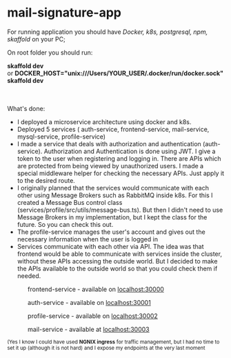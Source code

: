# mail-signature-app

For running application you should have *Docker, k8s, postgresql, npm, skaffold* on your PC;

On root folder you should run:

<b>skaffold dev</b><br> or <b>DOCKER_HOST="unix:///Users/YOUR_USER/.docker/run/docker.sock" skaffold dev</b><br><br><br>

What's done: 
- I deployed a microservice architecture using docker and k8s.
- Deployed 5 services ( auth-service, frontend-service, mail-service, mysql-service, profile-service)
- I made a service that deals with authorization and authentication (auth-service). Authorization and Authentication is done using JWT. I give a token to the user when registering and logging in. There are APIs which are protected from being viewed by unauthorized users. I made a special middleware helper for checking the necessary APIs. Just apply it to the desired route.
- I originally planned that the services would communicate with each other using Message Brokers such as RabbitMQ inside k8s. For this I created a Message Bus control class (services/profile/src/utils/message-bus.ts). But then I didn't need to use Message Brokers in my implementation, but I kept the class for the future. So you can check this out.
- The profile-service manages the user's account and gives out the necessary information when the user is logged in
- Services communicate with each other via API. The idea was that frontend would be able to communicate with services inside the cluster, without these APIs accessing the outside world. But I decided to make the APIs available to the outside world so that you could check them if needed.

<ul>
<ol>frontend-service - available on <a href="http://localhost:30000">localhost:30000</a></ol>
<ol>auth-service - available on  <a href="http://localhost:30001">localhost:30001</a></ol>
<ol>profile-service - available on  <a href="http://localhost:30002">localhost:30002</a></ol>
<ol>mail-service - available at  <a href="http://localhost:30003">localhost:30003</a></ol>
</ul> 
<small>(Yes I know I could have used <b>NGNIX ingress</b> for traffic management, but I had no time to set it up (although it is not hard) and I expose my endpoints at the very last moment</small>
